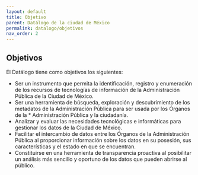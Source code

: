 ```yaml
---
layout: default
title: Objetivo
parent: Datálogo de la ciudad de México
permalink: datalogo/objetivos
nav_order: 2
---
```

<h2>Objetivos</h2>

El Datálogo tiene como objetivos los siguientes: 

* Ser un instrumento que permita la identificación, registro y enumeración de los recursos de tecnologías de información de la Administración Pública de la Ciudad de México. 
* Ser una herramienta de  búsqueda, exploración y descubrimiento de los metadatos de la Administración Pública para ser usada por los Órganos de la * Administración Pública y la ciudadanía. 
* Analizar y evaluar las necesidades tecnológicas e informáticas para gestionar los datos de la Ciudad de México. 
* Facilitar el intercambio de datos entre los Órganos de la Administración Pública al proporcionar información sobre los datos en su posesión, sus características y el estado en que se encuentran. 
* Constituirse en una herramienta de transparencia proactiva al posibilitar un análisis más sencillo y oportuno de los datos que pueden abrirse al público. 

